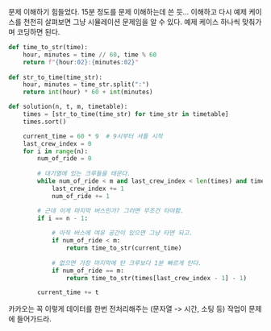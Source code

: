 문제 이해하기 힘들었다. 15분 정도를 문제 이해하는데 쓴 듯...
이해하고 다시 예제 케이스를 천천히 살펴보면 그냥 시뮬레이션 문제임을 알 수 있다.
예제 케이스 하나씩 맞춰가며 코딩하면 된다.

```python
def time_to_str(time):
    hour, minutes = time // 60, time % 60
    return f"{hour:02}:{minutes:02}"
    
def str_to_time(time_str):
    hour, minutes = time_str.split(":")
    return int(hour) * 60 + int(minutes)

def solution(n, t, m, timetable):
    times = [str_to_time(time_str) for time_str in timetable]
    times.sort()

    current_time = 60 * 9  # 9시부터 셔틀 시작
    last_crew_index = 0
    for i in range(n):
        num_of_ride = 0
        
        # 대기열에 있는 크루들을 태운다.
        while num_of_ride < m and last_crew_index < len(times) and times[last_crew_index] <= current_time:
            last_crew_index += 1
            num_of_ride += 1

        # 근데 이게 마지막 버스인가? 그러면 무조건 타야함.
        if i == n - 1:
            
            # 아직 버스에 여유 공간이 있으면 그냥 타면 되고.
            if num_of_ride < m:
                return time_to_str(current_time)
            
            # 없으면 가장 마지막에 탄 크루보다 1분 빠르게 탄다.
            if num_of_ride == m:
                return time_to_str(times[last_crew_index - 1] - 1)

        current_time += t
```

카카오는 꼭 이렇게 데이터를 한번 전처리해주는 (문자열 -> 시간, 소팅 등) 작업이 문제에 들어가드라.

